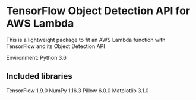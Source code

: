 # TensorFlow Object Detection API for AWS Lambda

This is a lightweight package to fit an AWS Lambda function with TensorFlow and its Object Detection API

Environment: Python 3.6

## Included libraries
TensorFlow 1.9.0
NumPy 1.16.3
Pillow 6.0.0
Matplotlib 3.1.0